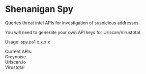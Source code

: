 # Shenanigan Spy
Queries threat intel APIs for investigation of suspicious addresses.

You will need to generate your own API keys for Urlscan/Virustotal.

Usage: spy.ps1 x.x.x.x

Current APIs:  
Greynoise  
Urlscan.io  
Virustotal  
